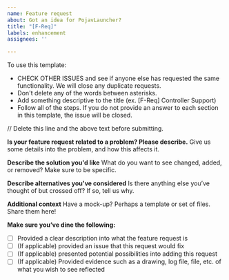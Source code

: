 ```yaml
---
name: Feature request
about: Got an idea for PojavLauncher?
title: "[F-Req]"
labels: enhancement
assignees: ''

---
```


To use this template:
* CHECK OTHER ISSUES and see if anyone else has requested the same functionality. We will close any duplicate requests.
* Don't delete any of the words between asterisks. 
* Add something descriptive to the title (ex. [F-Req] Controller Support)
* Follow all of the steps. If you do not provide an answer to each section in this template, the issue will be closed.

// Delete this line and the above text before submitting.

**Is your feature request related to a problem? Please describe.**
Give us some details into the problem, and how this affects it.

**Describe the solution you'd like**
What do you want to see changed, added, or removed? Make sure to be specific.

**Describe alternatives you've considered**
Is there anything else you’ve thought of but crossed off? If so, tell us why.

**Additional context**
Have a mock-up? Perhaps a template or set of files. Share them here!

**Make sure you’ve dine the following:**
- [ ] Provided a clear description into what the feature request is
- [ ] (If applicable) provided an issue that this request would fix
- [ ] (If applicable) presented potential possibilities into adding this request
- [ ] (If applicable) Provided evidence such as a drawing, log file, file, etc. of what you wish to see reflected
